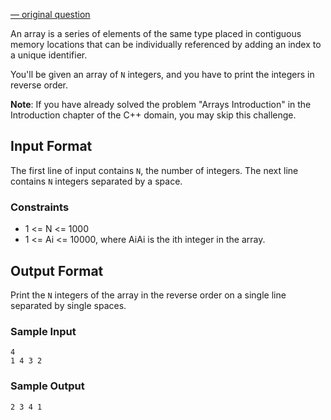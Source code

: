 
[&mdash; original question](https://www.hackerrank.com/challenges/arrays-ds)

An array is a series of elements of the same type placed in contiguous memory
locations that can be individually referenced by adding an index to a unique
identifier.

You'll be given an array of `N` integers, and you have to print the integers
in reverse order.

**Note**: If you have already solved the problem "Arrays Introduction" in the
Introduction chapter of the C++ domain, you may skip this challenge.


## Input Format

The first line of input contains `N`, the number of integers. The next line
contains `N` integers separated by a space.

### Constraints

* 1 <= N <= 1000
* 1 <= Ai <= 10000, where AiAi is the ith integer in the array.

## Output Format

Print the `N` integers of the array in the reverse order on a single line
separated by single spaces.

### Sample Input

```
4
1 4 3 2
```

### Sample Output

```
2 3 4 1
```
